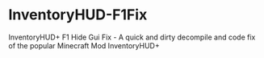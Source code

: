 # InventoryHUD-F1Fix
InventoryHUD+ F1 Hide Gui Fix - A quick and dirty decompile and code fix of the popular Minecraft Mod InventoryHUD+

